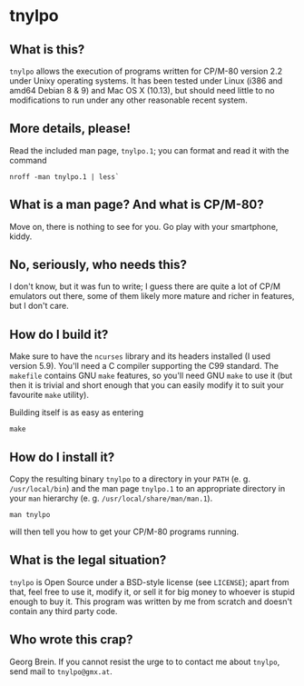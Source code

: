 # tnylpo
## What is this?
`tnylpo` allows the execution of programs written for CP/M-80
version 2.2 under Unixy operating systems. It has been tested
under Linux (i386 and amd64 Debian 8 & 9) and Mac OS X (10.13),
but should need little to no modifications to run under any other
reasonable recent system.
## More details, please!
Read the included man page, `tnylpo.1`; you can format and read
it with the command
```
nroff -man tnylpo.1 | less`
```
## What is a man page? And what is CP/M-80?
Move on, there is nothing to see for you. Go play with your
smartphone, kiddy.
## No, seriously, who needs this?
I don't know, but it was fun to write; I guess there are quite
a lot of CP/M emulators out there, some of them likely
more mature and richer in features, but I don't care.
## How do I build it?
Make sure to have the `ncurses` library and its headers installed
(I used version 5.9). You'll need a C compiler supporting the C99
standard. The `makefile` contains GNU `make` features, so you'll
need GNU `make` to use it (but then it is trivial and short enough that you
can easily modify it to suit your favourite `make` utility).

Building itself is as easy as entering
```
make
```
## How do I install it?
Copy the resulting binary `tnylpo` to a directory in your `PATH`
(e. g. `/usr/local/bin`) and the man page `tnylpo.1` to
an appropriate directory in your `man` hierarchy (e. g.
`/usr/local/share/man/man.1`).
```
man tnylpo
```
will then tell you how to get your CP/M-80 programs running.
## What is the legal situation?
`tnylpo` is Open Source under a BSD-style license (see `LICENSE`);
apart from that, feel free to use it, modify it, or sell it for big
money to whoever is stupid enough to buy it. This program was written
by me from scratch and doesn't contain any third party code.
## Who wrote this crap?
Georg Brein. If you cannot resist the urge to to contact me
about `tnylpo`, send mail to `tnylpo@gmx.at`.
